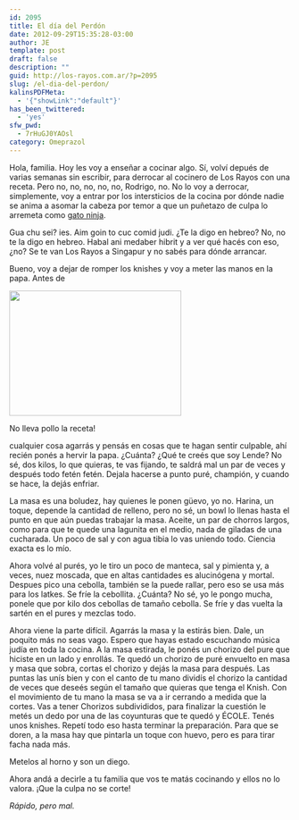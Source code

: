 ```yaml
---
id: 2095
title: El día del Perdón
date: 2012-09-29T15:35:28-03:00
author: JE
template: post
draft: false
description: ""
guid: http://los-rayos.com.ar/?p=2095
slug: /el-dia-del-perdon/
kalinsPDFMeta:
  - '{"showLink":"default"}'
has_been_twittered:
  - 'yes'
sfw_pwd:
  - 7rHuGJ0YAOsl
category: Omeprazol
---
```

Hola, familia. Hoy les voy a enseñar a cocinar algo. Sí, volví depués de varias semanas sin escribir, para derrocar al cocinero de Los Rayos con una receta. Pero no, no, no, no, no, Rodrigo, no. No lo voy a derrocar, simplemente, voy a entrar por los intersticios de la cocina por dónde nadie se anima a asomar la cabeza por temor a que un puñetazo de culpa lo arremeta como [gato ninja](http://www.youtube.com/watch?v=2nnfKxHi7LM).

Gua chu sei? ies. Aim goin to cuc comid judi. ¿Te la digo en hebreo? No, no te la digo en hebreo. Habal ani medaber hibrit y a ver qué hacés con eso, ¿no? Se te van Los Rayos a Singapur y no sabés para dónde arrancar.

Bueno, voy a dejar de romper los knishes y voy a meter las manos en la papa. Antes de

<div style="width: 318px" class="wp-caption alignright">
  <img alt="" src="https://2.bp.blogspot.com/-V2Fcc49zgJM/TVptgSI8YBI/AAAAAAAAKEE/Pf7Lg8v8KVs/s1600/judio.jpg" width="308" height="224" />
  
  <p class="wp-caption-text">
    No lleva pollo la receta!
  </p>
</div>

cualquier cosa agarrás y pensás en cosas que te hagan sentir culpable, ahí recién ponés a hervir la papa. ¿Cuánta? ¿Qué te creés que soy Lende? No sé, dos kilos, lo que quieras, te vas fijando, te saldrá mal un par de veces y después todo fetén fetén. Dejala hacerse a punto puré, champión, y cuando se hace, la dejás enfriar.

La masa es una boludez, hay quienes le ponen güevo, yo no. Harina, un toque, depende la cantidad de relleno, pero no sé, un bowl lo llenas hasta el punto en que aún puedas trabajar la masa. Aceite, un par de chorros largos, como para que te quede una lagunita en el medio, nada de giladas de una cucharada. Un poco de sal y con agua tibia lo vas uniendo todo. Ciencia exacta es lo mío.

Ahora volvé al purés, yo le tiro un poco de manteca, sal y pimienta y, a veces, nuez moscada, que en altas cantidades es alucinógena y mortal. Despues pico una cebolla, también se la puede rallar, pero eso se usa más para los latkes. Se fríe la cebollita. ¿Cuánta? No sé, yo le pongo mucha, ponele que por kilo dos cebollas de tamaño cebolla. Se fríe y das vuelta la sartén en el pures y mezclas todo.

Ahora viene la parte difícil. Agarrás la masa y la estirás bien. Dale, un poquito más no seas vago. Espero que hayas estado escuchando música judía en toda la cocina. A la masa estirada, le ponés un chorizo del pure que hiciste en un lado y enrollás. Te quedó un chorizo de puré envuelto en masa y masa que sobra, cortas el chorizo y dejás la masa para después. Las puntas las unís bien y con el canto de tu mano dividís el chorizo la cantidad de veces que deseés según el tamaño que quieras que tenga el Knish. Con el movimiento de tu mano la masa se va a ir cerrando a medida que la cortes. Vas a tener Chorizos subdivididos, para finalizar la cuestión le metés un dedo por una de las coyunturas que te quedó y ÉCOLE. Tenés unos knishes. Repetí todo eso hasta terminar la preparación. Para que se doren, a la masa hay que pintarla un toque con huevo, pero es para tirar facha nada más.

Metelos al horno y son un diego.

Ahora andá a decirle a tu familia que vos te matás cocinando y ellos no lo valora. ¡Que la culpa no se corte!

_Rápido, pero mal._